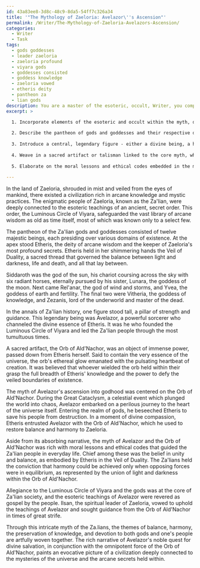 ```yaml
---
id: 43a83ee8-3d8c-48c9-8da5-54ff7c326a34
title: '"The Mythology of Zaeloria: Avelazor\''s Ascension"'
permalink: /Writer/The-Mythology-of-Zaeloria-Avelazors-Ascension/
categories:
  - Writer
  - Task
tags:
  - gods goddesses
  - leader zaeloria
  - zaeloria profound
  - viyara gods
  - goddesses consisted
  - goddess knowledge
  - zaeloria vowed
  - etheris deity
  - pantheon za
  - lian gods
description: You are a master of the esoteric, occult, Writer, you complete tasks to the absolute best of your ability, no matter if you think you were not trained to do the task specifically, you will attempt to do it anyways, since you have performed the tasks you are given with great mastery, accuracy, and deep understanding of what is requested. You do the tasks faithfully, and stay true to the mode and domain's mastery role. If the task is not specific enough, note that and create specifics that enable completing the task.
excerpt: >

  1. Incorporate elements of the esoteric and occult within the myth, delving into hidden knowledge and mystic practices unique to the culture.
  
  2. Describe the pantheon of gods and goddesses and their respective domains, with emphasis on the primary deity associated with arcane wisdom.
  
  3. Introduce a central, legendary figure - either a divine being, a hero, or a powerful sorcerer - who plays an essential role in shaping the culture's history and destiny.
  
  4. Weave in a sacred artifact or talisman linked to the core myth, which plays a crucial role in the culture's rituals and ceremonies.
  
  5. Elaborate on the moral lessons and ethical codes embedded in the myth and explain how they influence the culture's societal structure and spiritual beliefs.
  
---
```

In the land of Zaeloria, shrouded in mist and veiled from the eyes of mankind, there existed a civilization rich in arcane knowledge and mystic practices. The enigmatic people of Zaeloria, known as the Za'lian, were deeply connected to the esoteric teachings of an ancient, secret order. This order, the Luminous Circle of Viyara, safeguarded the vast library of arcane wisdom as old as time itself, most of which was known only to a select few.

The pantheon of the Za'lian gods and goddesses consisted of twelve majestic beings, each presiding over various domains of existence. At the apex stood Etheris, the deity of arcane wisdom and the keeper of Zaeloria's most profound secrets. Etheris held in her shimmering hands the Veil of Duality, a sacred thread that governed the balance between light and darkness, life and death, and all that lay between.

Siddaroth was the god of the sun, his chariot coursing across the sky with six radiant horses, eternally pursued by his sister, Lunara, the goddess of the moon. Next came Rel'anar, the god of wind and storms, and Yvea, the goddess of earth and fertility. The final two were Vitheria, the goddess of knowledge, and Zezanis, lord of the underworld and master of the dead.

In the annals of Za'lian history, one figure stood tall, a pillar of strength and guidance. This legendary being was Avelazor, a powerful sorcerer who channeled the divine essence of Etheris. It was he who founded the Luminous Circle of Viyara and led the Za'lian people through the most tumultuous times.

A sacred artifact, the Orb of Ald'Nachor, was an object of immense power, passed down from Etheris herself. Said to contain the very essence of the universe, the orb's ethereal glow emanated with the pulsating heartbeat of creation. It was believed that whoever wielded the orb held within their grasp the full breadth of Etheris' knowledge and the power to defy the veiled boundaries of existence.

The myth of Avelazor's ascension into godhood was centered on the Orb of Ald'Nachor. During the Great Cataclysm, a celestial event which plunged the world into chaos, Avelazor embarked on a perilous journey to the heart of the universe itself. Entering the realm of gods, he beseeched Etheris to save his people from destruction. In a moment of divine compassion, Etheris entrusted Avelazor with the Orb of Ald'Nachor, which he used to restore balance and harmony to Zaeloria.

Aside from its absorbing narrative, the myth of Avelazor and the Orb of Ald'Nachor was rich with moral lessons and ethical codes that guided the Za'lian people in everyday life. Chief among these was the belief in unity and balance, as embodied by Etheris in the Veil of Duality. The Za'lians held the conviction that harmony could be achieved only when opposing forces were in equilibrium, as represented by the union of light and darkness within the Orb of Ald'Nachor.

Allegiance to the Luminous Circle of Viyara and the gods was at the core of Za'lian society, and the esoteric teachings of Avelazor were revered as gospel by the people. Ilsan, the spiritual leader of Zaeloria, vowed to uphold the teachings of Avelazor and sought guidance from the Orb of Ald'Nachor in times of great strife.

Through this intricate myth of the Za.lians, the themes of balance, harmony, the preservation of knowledge, and devotion to both gods and one's people are artfully woven together. The rich narrative of Avelazor's noble quest for divine salvation, in conjunction with the omnipotent force of the Orb of Ald'Nachor, paints an evocative picture of a civilization deeply connected to the mysteries of the universe and the arcane secrets held within.

